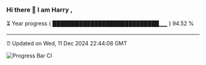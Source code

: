 ### Hi there 👋 I am Harry , 

⏳ Year progress { ████████████████████████████▁▁ } 94.52 %

---

⏰ Updated on Wed, 11 Dec 2024 22:44:08 GMT

![Progress Bar CI](https://github.com/duykhang68/duykhang68/workflows/Progress%20Bar%20CI/badge.svg)
